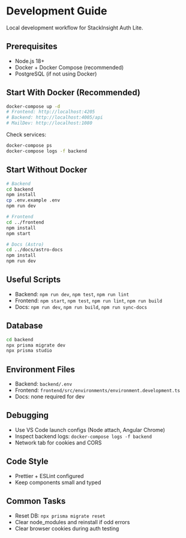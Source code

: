 # Development Guide

Local development workflow for StackInsight Auth Lite.

## Prerequisites
- Node.js 18+
- Docker + Docker Compose (recommended)
- PostgreSQL (if not using Docker)

## Start With Docker (Recommended)
```bash
docker-compose up -d
# Frontend: http://localhost:4205
# Backend: http://localhost:4005/api
# MailDev: http://localhost:1080
```

Check services:
```bash
docker-compose ps
docker-compose logs -f backend
```

## Start Without Docker
```bash
# Backend
cd backend
npm install
cp .env.example .env
npm run dev

# Frontend
cd ../frontend
npm install
npm start

# Docs (Astro)
cd ../docs/astro-docs
npm install
npm run dev
```

## Useful Scripts
- Backend: `npm run dev`, `npm test`, `npm run lint`
- Frontend: `npm start`, `npm test`, `npm run lint`, `npm run build`
- Docs: `npm run dev`, `npm run build`, `npm run sync-docs`

## Database
```bash
cd backend
npx prisma migrate dev
npx prisma studio
```

## Environment Files
- Backend: `backend/.env`
- Frontend: `frontend/src/environments/environment.development.ts`
- Docs: none required for dev

## Debugging
- Use VS Code launch configs (Node attach, Angular Chrome)
- Inspect backend logs: `docker-compose logs -f backend`
- Network tab for cookies and CORS

## Code Style
- Prettier + ESLint configured
- Keep components small and typed

## Common Tasks
- Reset DB: `npx prisma migrate reset`
- Clear node_modules and reinstall if odd errors
- Clear browser cookies during auth testing
